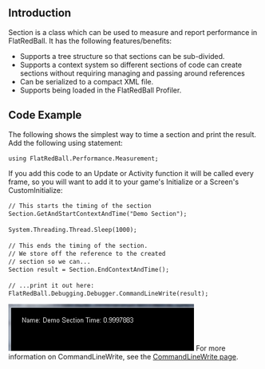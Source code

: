 ## Introduction

Section is a class which can be used to measure and report performance in FlatRedBall. It has the following features/benefits:

-   Supports a tree structure so that sections can be sub-divided.
-   Supports a context system so different sections of code can create sections without requiring managing and passing around references
-   Can be serialized to a compact XML file.
-   Supports being loaded in the FlatRedBall Profiler.

## Code Example

The following shows the simplest way to time a section and print the result. Add the following using statement:

    using FlatRedBall.Performance.Measurement;

If you add this code to an Update or Activity function it will be called every frame, so you will want to add it to your game's Initialize or a Screen's CustomInitialize:

    // This starts the timing of the section
    Section.GetAndStartContextAndTime("Demo Section");

    System.Threading.Thread.Sleep(1000);

    // This ends the timing of the section.
    // We store off the reference to the created
    // section so we can...
    Section result = Section.EndContextAndTime();

    // ...print it out here:
    FlatRedBall.Debugging.Debugger.CommandLineWrite(result);

![SectionPrintedOut.PNG](/media/migrated_media-SectionPrintedOut.PNG) For more information on CommandLineWrite, see the [CommandLineWrite page](/documentation/api/flatredball/debugging/debugger/commandlinewrite.md).
